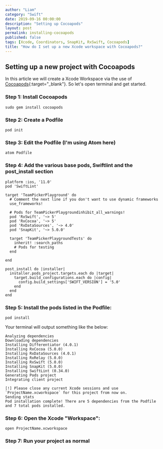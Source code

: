 ```yaml
---
author: "Liam"
category: "Swift"
date: 2019-09-16 00:00:00
description: "Setting up Cocoapods"
layout: post
permalink: installing-cocoapods
published: false
tags: [Xcode, Coordinators, SnapKit, RxSwift, Cocoapods]
title: "How do I set up a new Xcode workspace with Cocoapods?"
---
```


## Setting up a new project with Cocoapods

In this article we will create a Xcode Workspace via the use of [Cocoapods](https://cocoapods.org/){:target="_blank"}. So let's open terminal and get started.

### Step 1: Install Cocoapods

```
sudo gem install cocoapods
```

### Step 2: Create a Podfile

```
pod init
```

### Step 3: Edit the Podfile (I'm using Atom here)

```
atom Podfile
```

### Step 4: Add the various base pods, Swiftlint and the post_install section

```
platform :ios, '11.0'
pod 'SwiftLint'

target 'TeamPickerPlayground' do
  # Comment the next line if you don't want to use dynamic frameworks
  use_frameworks!

  # Pods for TeamPickerPlaygroundinhibit_all_warnings!
  pod 'RxSwift', '~> 5'
  pod 'RxCocoa', '~> 5'
  pod 'RxDataSources', '~> 4.0'
  pod 'SnapKit', '~> 5.0.0'

  target 'TeamPickerPlaygroundTests' do
    inherit! :search_paths
    # Pods for testing
  end

end

post_install do |installer|
  installer.pods_project.targets.each do |target|
    target.build_configurations.each do |config|
      config.build_settings['SWIFT_VERSION'] = '5.0'
    end
  end
end

```

### Step 5: Install the pods listed in the Podfile:

```
pod install
```

Your terminal will output something like the below:

```
Analyzing dependencies
Downloading dependencies
Installing Differentiator (4.0.1)
Installing RxCocoa (5.0.0)
Installing RxDataSources (4.0.1)
Installing RxRelay (5.0.0)
Installing RxSwift (5.0.0)
Installing SnapKit (5.0.0)
Installing SwiftLint (0.34.0)
Generating Pods project
Integrating client project

[!] Please close any current Xcode sessions and use `ProjectName.xcworkspace` for this project from now on.
Sending stats
Pod installation complete! There are 5 dependencies from the Podfile and 7 total pods installed.
```

### Step 6: Open the Xcode "Workspace":

```
open ProjectName.xcworkspace
```

### Step 7: Run your project as normal
